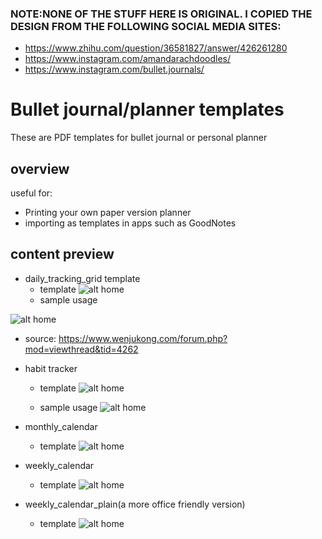 ### NOTE:NONE OF THE STUFF HERE IS ORIGINAL. I COPIED THE DESIGN FROM THE FOLLOWING SOCIAL MEDIA SITES:
- https://www.zhihu.com/question/36581827/answer/426261280
- https://www.instagram.com/amandarachdoodles/
- https://www.instagram.com/bullet.journals/

# Bullet journal/planner templates
These are PDF templates for bullet journal or personal planner

## overview
useful for:
- Printing your own paper version planner
- importing as templates in apps such as GoodNotes

## content preview
- daily_tracking_grid template
  - template
![alt home](https://github.com/liujingchao0519/bullet_journal_template/blob/master/preview/1.png)
  - sample usage
  
![alt home](https://github.com/liujingchao0519/bullet_journal_template/blob/master/preview/6.jpg)
  - source: https://www.wenjukong.com/forum.php?mod=viewthread&tid=4262

- habit tracker
  - template
![alt home](https://github.com/liujingchao0519/bullet_journal_template/blob/master/preview/2.png)

  - sample usage
![alt home](https://github.com/liujingchao0519/bullet_journal_template/blob/master/preview/7.jpg)

- monthly_calendar
  - template
![alt home](https://github.com/liujingchao0519/bullet_journal_template/blob/master/preview/3.png)
  

- weekly_calendar
  - template
![alt home](https://github.com/liujingchao0519/bullet_journal_template/blob/master/preview/4.png)
  

- weekly_calendar_plain(a more office friendly version)
  - template
![alt home](https://github.com/liujingchao0519/bullet_journal_template/blob/master/preview/5.png)
  

